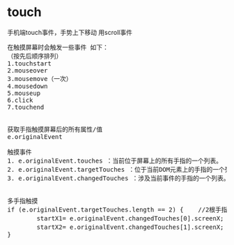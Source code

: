 # touch
手机端touch事件，手势上下移动 用scroll事件
<pre>
在触摸屏幕时会触发一些事件 如下：
（按先后顺序排列）
1.touchstart
2.mouseover
3.mousemove（一次）
4.mousedown
5.mouseup
6.click
7.touchend


获取手指触摸屏幕后的所有属性/值
e.originalEvent

触摸事件
1. e.originalEvent.touches ：当前位于屏幕上的所有手指的一个列表。
2. e.originalEvent.targetTouches ：位于当前DOM元素上的手指的一个列表。
3. e.originalEvent.changedTouches ：涉及当前事件的手指的一个列表。
 

多手指触摸
if (e.originalEvent.targetTouches.length == 2) {    //2根手指
  		startX1= e.originalEvent.changedTouches[0].screenX;  //第1根手指的横坐标
  		startX2= e.originalEvent.changedTouches[1].screenX;  //第2根手指的横坐标
}



</pre>
